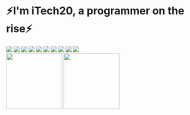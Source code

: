 <h1>⚡I'm iTech20, a programmer on the rise⚡</h1>

<div>
  <a href="https://www.linkedin.com/in/marcus-vinicius-hon%C3%B3rio-gon%C3%A7alves-ribeiro-201302225/"><img src="https://img.shields.io/badge/LinkedIn-0077B5?style=for-    the-badge&logo=linkedin&logoColor=white"></a>
  <a href="mailto:marcusviniciushgr@gmail.com"><img src="https://img.shields.io/badge/Gmail-D14836?style=for-the-badge&logo=gmail&logoColor=white"></a>
  <img src="https://img.shields.io/badge/Windows-0078D6?style=for-the-badge&logo=windows&logoColor=white">
  <img src="https://img.shields.io/badge/HTML5-E34F26?style=for-the-badge&logo=html5&logoColor=white">
  <img src="https://img.shields.io/badge/CSS3-1572B6?style=for-the-badge&logo=css3&logoColor=white">
  <img src="https://img.shields.io/badge/PHP-777BB4?style=for-the-badge&logo=php&logoColor=white">
  <img src="https://img.shields.io/badge/Bootstrap-563D7C?style=for-the-badge&logo=bootstrap&logoColor=white">
  <img src="https://img.shields.io/badge/MySQL-00000F?style=for-the-badge&logo=mysql&logoColor=white">
  <img src="https://img.shields.io/badge/Microsoft_Office-D83B01?style=for-the-badge&logo=microsoft-office&logoColor=white">
  <img src="https://img.shields.io/badge/MySQL-005C84?style=for-the-badge&logo=mysql&logoColor=white">
</div>

<div align-center>
 <img height="150em" src="https://github-readme-stats.vercel.app/api?username=iTech20&show_icons=true&theme=dracula&include_all_commits=true&count_private=true"/>
    <img height="150em" src="https://github-readme-stats.vercel.app/api/top-langs/?username=iTech20&layout=compact&langs_count=7&theme=dracula"/>
</div>
